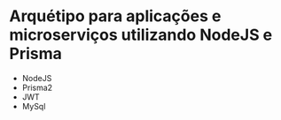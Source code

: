 # Arquétipo para aplicações e microserviços utilizando NodeJS e Prisma

 - NodeJS
 - Prisma2
 - JWT
 - MySql
 
